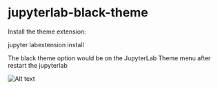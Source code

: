 # jupyterlab-black-theme


Install the theme extension:


jupyter labextension install


The black theme option would be on the JupyterLab Theme menu after restart the jupyterlab


![Alt text](relative/path/to/img.jpg?raw=true "black-theme.png")
